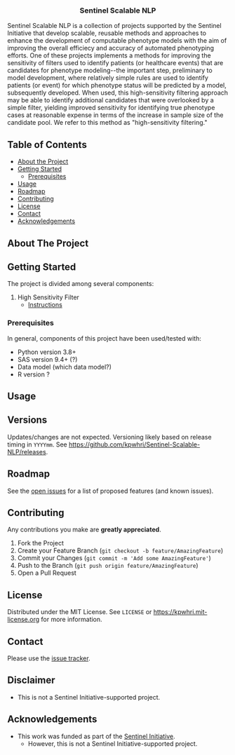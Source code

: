 
<div>
  <p>
    <a href="https://github.com/kpwhri/Sentinel-Scalable-NLP">
      <!-- img src="images/logo.png" alt="Logo" -->
    </a>
  </p>

  <h3 align="center">Sentinel Scalable NLP</h3>

  <p>
    Sentinel Scalable NLP is a collection of projects supported by the Sentinel Initiative that develop scalable, reusable methods and approaches to enhance the development of computable phenotype models with the aim of improving the overall efficiecy and accuracy of automated phenotyping efforts. One of these projects implements a methods for improving the sensitivity of filters used to identify patients (or healthcare events) that are candidates for phenotype modeling--the important step, preliminary to model development, where relatively simple rules are used to identify patients (or event) for which phenotype status will be predicted by a model, subsequently developed. When used, this high-sensitivity filtering approach may be able to identify additional candidates that were overlooked by a simple filter, yielding improved sensitivity for identifying true phenotype cases at reasonable expense in terms of the increase in sample size of the candidate pool. We refer to this method as "high-sensitivity filtering."
  </p>
</div>


## Table of Contents

* [About the Project](#about-the-project)
* [Getting Started](#getting-started)
  * [Prerequisites](#prerequisites)
* [Usage](#usage)
* [Roadmap](#roadmap)
* [Contributing](#contributing)
* [License](#license)
* [Contact](#contact)
* [Acknowledgements](#acknowledgements)

<!-- ABOUT THE PROJECT -->
## About The Project


<!-- GETTING STARTED -->
## Getting Started

The project is divided among several components:

1. High Sensitivity Filter
   * [Instructions](High-Sensitivity-Filter/README.md)

### Prerequisites

In general, components of this project have been used/tested with:
* Python version 3.8+
* SAS version 9.4+ (?)
* Data model (which data model?)
* R version ?


<!-- USAGE EXAMPLES -->
## Usage




## Versions

<!-- Uses [SEMVER](https://semver.org/). -->

Updates/changes are not expected. Versioning likely based on release timing in `YYYYmm`. See https://github.com/kpwhri/Sentinel-Scalable-NLP/releases.


<!-- ROADMAP -->
## Roadmap

See the [open issues](https://github.com/kpwhri/Sentinel-Scalable-NLP/issues) for a list of proposed features (and known issues).



<!-- CONTRIBUTING -->
## Contributing

Any contributions you make are **greatly appreciated**.

1. Fork the Project
2. Create your Feature Branch (`git checkout -b feature/AmazingFeature`)
3. Commit your Changes (`git commit -m 'Add some AmazingFeature'`)
4. Push to the Branch (`git push origin feature/AmazingFeature`)
5. Open a Pull Request


<!-- LICENSE -->
## License

Distributed under the MIT License. See `LICENSE` or https://kpwhri.mit-license.org for more information.



<!-- CONTACT -->
## Contact

Please use the [issue tracker](https://github.com/kpwhri/Sentinel-Scalable-NLP/issues). 

## Disclaimer

* This is not a Sentinel Initiative-supported project.

<!-- ACKNOWLEDGEMENTS -->
## Acknowledgements

* This work was funded as part of the [Sentinel Initiative](https://www.fda.gov/safety/fdas-sentinel-initiative).
  * However, this is not a Sentinel Initiative-supported project.
